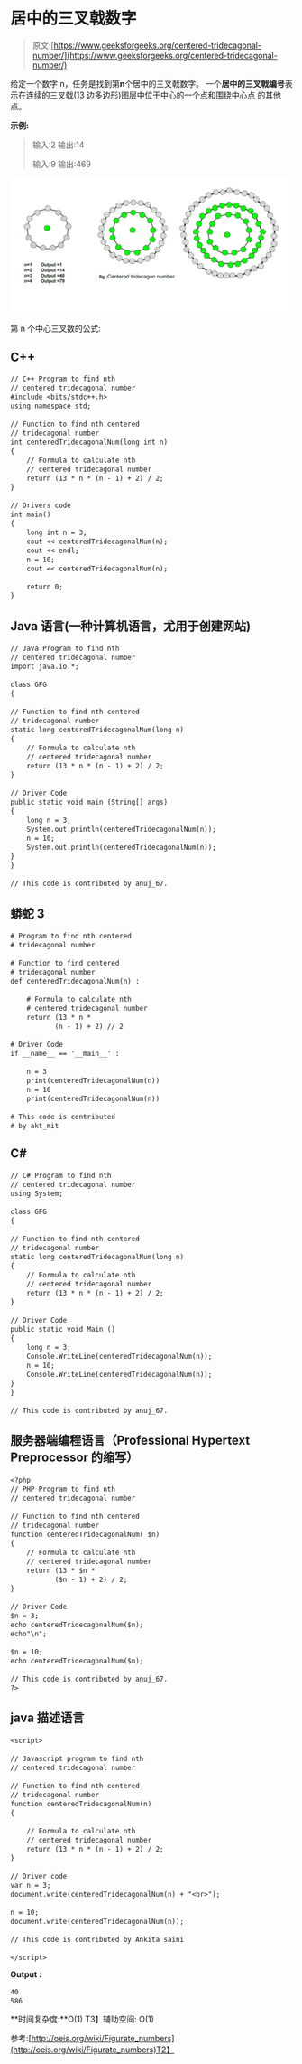 # 居中的三叉戟数字

> 原文:[https://www.geeksforgeeks.org/centered-tridecagonal-number/](https://www.geeksforgeeks.org/centered-tridecagonal-number/)

给定一个数字 n，任务是找到第**n**个居中的三叉戟数字。
一个**居中的三叉戟编号**表示在连续的三叉戟(13 边多边形)图层中位于中心的一个点和围绕中心点
的其他点。

**示例:**

> 输入:2
> 输出:14
> 
> 输入:9
> 输出:469

![centered tridecagonal number](img/7b5f2d00986323b1976b6b8cbcb74f12.png)

第 n 个中心三叉数的公式:

## C++

```
// C++ Program to find nth
// centered tridecagonal number
#include <bits/stdc++.h>
using namespace std;

// Function to find nth centered
// tridecagonal number
int centeredTridecagonalNum(long int n)
{
    // Formula to calculate nth
    // centered tridecagonal number
    return (13 * n * (n - 1) + 2) / 2;
}

// Drivers code
int main()
{
    long int n = 3;
    cout << centeredTridecagonalNum(n);
    cout << endl;
    n = 10;
    cout << centeredTridecagonalNum(n);

    return 0;
}
```

## Java 语言(一种计算机语言，尤用于创建网站)

```
// Java Program to find nth
// centered tridecagonal number
import java.io.*;

class GFG
{

// Function to find nth centered
// tridecagonal number
static long centeredTridecagonalNum(long n)
{
    // Formula to calculate nth
    // centered tridecagonal number
    return (13 * n * (n - 1) + 2) / 2;
}

// Driver Code
public static void main (String[] args)
{
    long n = 3;
    System.out.println(centeredTridecagonalNum(n));
    n = 10;
    System.out.println(centeredTridecagonalNum(n));
}
}

// This code is contributed by anuj_67.
```

## 蟒蛇 3

```
# Program to find nth centered
# tridecagonal number

# Function to find centered
# tridecagonal number
def centeredTridecagonalNum(n) :

    # Formula to calculate nth
    # centered tridecagonal number
    return (13 * n *
           (n - 1) + 2) // 2

# Driver Code
if __name__ == '__main__' :

    n = 3
    print(centeredTridecagonalNum(n))
    n = 10
    print(centeredTridecagonalNum(n))

# This code is contributed
# by akt_mit
```

## C#

```
// C# Program to find nth
// centered tridecagonal number
using System;

class GFG
{

// Function to find nth centered
// tridecagonal number
static long centeredTridecagonalNum(long n)
{
    // Formula to calculate nth
    // centered tridecagonal number
    return (13 * n * (n - 1) + 2) / 2;
}

// Driver Code
public static void Main ()
{
    long n = 3;
    Console.WriteLine(centeredTridecagonalNum(n));
    n = 10;
    Console.WriteLine(centeredTridecagonalNum(n));
}
}

// This code is contributed by anuj_67.
```

## 服务器端编程语言（Professional Hypertext Preprocessor 的缩写）

```
<?php
// PHP Program to find nth
// centered tridecagonal number

// Function to find nth centered
// tridecagonal number
function centeredTridecagonalNum( $n)
{
    // Formula to calculate nth
    // centered tridecagonal number
    return (13 * $n *
           ($n - 1) + 2) / 2;
}

// Driver Code
$n = 3;
echo centeredTridecagonalNum($n);
echo"\n";

$n = 10;
echo centeredTridecagonalNum($n);

// This code is contributed by anuj_67.
?>
```

## java 描述语言

```
<script>

// Javascript program to find nth
// centered tridecagonal number

// Function to find nth centered
// tridecagonal number
function centeredTridecagonalNum(n)
{

    // Formula to calculate nth
    // centered tridecagonal number
    return (13 * n * (n - 1) + 2) / 2;
}

// Driver code
var n = 3;
document.write(centeredTridecagonalNum(n) + "<br>");

n = 10;
document.write(centeredTridecagonalNum(n));

// This code is contributed by Ankita saini

</script>
```

**Output :** 

```
40
586
```

**时间复杂度:**O(1)
T3】辅助空间: O(1)

参考:[http://oeis.org/wiki/Figurate_numbers](http://oeis.org/wiki/Figurate_numbers)T2】